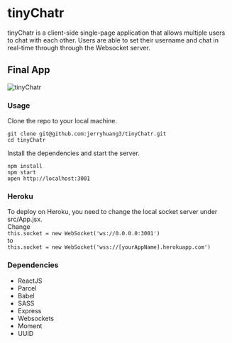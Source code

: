 tinyChatr
=====================

tinyChatr is a client-side single-page application that allows multiple users to chat with each other. Users are able to set their username and chat in real-time through through the Websocket server.

## Final App
![tinyChatr](https://github.com/jerryhuang3/tinyChatr/blob/master/dist/assets/tinychatr.gif)

### Usage

Clone the repo to your local machine.
```
git clone git@github.com:jerryhuang3/tinyChatr.git
cd tinyChatr
```
Install the dependencies and start the server.
```
npm install
npm start
open http://localhost:3001
```

### Heroku
To deploy on Heroku, you need to change the local socket server under src/App.jsx.  
Change  
`this.socket = new WebSocket('ws://0.0.0.0:3001')`   
to   
`this.socket = new WebSocket('wss://[yourAppName].herokuapp.com')`

### Dependencies
* ReactJS
* Parcel
* Babel
* SASS
* Express
* Websockets
* Moment
* UUID
